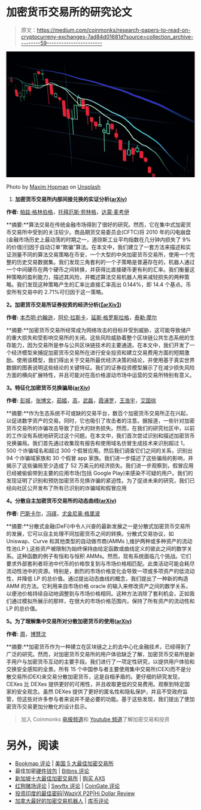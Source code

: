 # 加密货币交易所的研究论文

> 原文：<https://medium.com/coinmonks/research-papers-to-read-on-cryptocurreny-exchanges-7ad84d01681d?source=collection_archive---------59----------------------->

![](img/beef04195ab69a1cfa89af5700bf1b23.png)

Photo by [Maxim Hopman](https://unsplash.com/@nampoh?utm_source=unsplash&utm_medium=referral&utm_content=creditCopyText) on [Unsplash](https://unsplash.com/s/photos/crypto?utm_source=unsplash&utm_medium=referral&utm_content=creditCopyText)

1.  **加密货币交易所内部间接兑换的实证分析(**[**arXiv**](https://arxiv.org/pdf/2002.12274)**)**

**作者:** [帕兹·格林伯格](https://arxiv.org/search/?searchtype=author&query=Grimberg%2C+P)，[托拜厄斯·劳林格](https://arxiv.org/search/?searchtype=author&query=Lauinger%2C+T)，[达蒙·麦考伊](https://arxiv.org/search/?searchtype=author&query=McCoy%2C+D)

**摘要:**算法交易在传统金融市场得到了很好的研究。然而，它在集中式加密货币交易所中受到的关注较少。商品期货交易委员会(CFTC)将 2010 年的闪电崩盘(金融市场历史上最动荡的时期之一，道琼斯工业平均指数在几分钟内损失了 9%的价值)归因于自动订单“欺骗”算法。在本文中，我们建立了一套方法来描述和实证测量不同的算法交易策略在币安，一个大型的中央加密货币交易所，使用一个完整的历史交易数据集。我们发现三角套利的一个子策略是普遍存在的，机器人通过一个中间硬币在两个硬币之间转换，并获得比直接硬币更有利的汇率。我们衡量这种策略的盈利能力，描述其风险，并概述算法交易机器人用来减轻损失的两种策略。我们发现这种策略产生的汇率比直接汇率高出 0.144%，即 14.4 个基点。币安所有交易中的 2.71%可归因于这一策略。

**2。加密货币交易所证券投资的经济分析(**[**【arXiv】**](https://arxiv.org/pdf/1904.09381])**)**

**作者:** [本杰明·约翰逊](https://arxiv.org/search/?searchtype=author&query=Johnson%2C+B)，[阿伦·拉斯卡](https://arxiv.org/search/?searchtype=author&query=Laszka%2C+A)，[延斯·格罗斯拉格](https://arxiv.org/search/?searchtype=author&query=Grossklags%2C+J)，[泰勒·摩尔](https://arxiv.org/search/?searchtype=author&query=Moore%2C+T)

**摘要:**加密货币交易所经常成为网络攻击的目标并受到威胁，这可能导致储户的重大损失和受影响交易所的关闭。这些风险威胁着整个区块链公共生态系统的生存能力，因为交易所是参与公共区块链技术的主要通道。在本文中，我们开发了一个经济模型来捕捉加密货币交易所在进行安全投资和建立交易费用方面的短期激励。使用该模型，我们得出关于交易所最优经济决策的结论，并使用基于真实世界数据的图表说明这些结论的关键特征。我们的证券投资模型展示了在减少损失风险方面的横向扩展特性，并且可能对在高价格波动市场中运营的交易所特别有意义。

**3。特征化加密货币兑换骗局(**[**arXiv**](https://arxiv.org/pdf/2003.07314)**)**

**作者:** [彭城](https://arxiv.org/search/?searchtype=author&query=Xia%2C+P)，[张博文](https://arxiv.org/search/?searchtype=author&query=Zhang%2C+B)，[茹姬](https://arxiv.org/search/?searchtype=author&query=Ji%2C+R)，[高](https://arxiv.org/search/?searchtype=author&query=Gao%2C+B)，[武磊](https://arxiv.org/search/?searchtype=author&query=Wu%2C+L)，[霞浦罗](https://arxiv.org/search/?searchtype=author&query=Luo%2C+X)，[王浩宇](https://arxiv.org/search/?searchtype=author&query=Wang%2C+H)，[艾国徐](https://arxiv.org/search/?searchtype=author&query=Xu%2C+G)

**摘要:**作为生态系统不可或缺的交易平台，数百个加密货币交易所正在兴起，以促进数字资产的交易。同时，它也吸引了攻击者的注意。据报道，一些针对加密货币交易所的诈骗攻击导致了巨大的财务损失。然而，在我们的研究社区中，以前的工作没有系统地研究过这个问题。在本文中，我们首次尝试识别和描述加密货币兑换骗局。我们首先通过收集现有报告和使用域名仿冒生成技术来识别超过 1，500 个诈骗域名和超过 300 个假冒应用。然后我们调查它们之间的关系，识别出 94 个诈骗域家族和 30 个假冒 app 家族。我们进一步描述了这些骗局的影响，并揭示了这些骗局至少造成了 52 万美元的经济损失。我们进一步观察到，假冒应用已经被偷偷带到主要的应用市场(包括 Google Play)来感染不可疑的用户。我们的发现证明了识别和预防加密货币兑换诈骗的紧迫性。为了促进未来的研究，我们已经向社区公开发布了所有已识别的诈骗域和假冒应用

**4。分散自主加密货币交易所的动态曲线(**[**arXiv**](https://arxiv.org/pdf/2101.02778)**)**

**作者:** [巴斯卡尔](https://arxiv.org/search/?searchtype=author&query=Krishnamachari%2C+B)，[冯祺](https://arxiv.org/search/?searchtype=author&query=Feng%2C+Q)，[尤金尼奥·格里波](https://arxiv.org/search/?searchtype=author&query=Grippo%2C+E)

**摘要:**分散式金融(DeFi)中令人兴奋的最新发展之一是分散式加密货币交易所的发展，它可以自主处理不同加密货币之间的转换。分散式交易协议，如 Uniswap、Curve 和其他类型的自动做市商(AMMs ),维护两种或多种资产的流动性池(LP ),这些资产被限制为始终保持由给定函数或曲线定义的彼此之间的数学关系。这种函数的例子有恒和与恒积 AMMs。然而，现有系统面临几个挑战。它们要求外部套利者将池中代币的价格恢复到与市场价格相匹配。此类活动可能会耗尽流动性池中的资源。特别是，剧烈的市场价格变化会导致一项或多项资产的低流动性，并降低 LP 的总价值。通过提出动态曲线的概念，我们提出了一种新的构造 AMM 的方法。它利用来自市场价格 oracle 的输入来修改资产之间的数学关系，以便池价格持续自动地调整到与市场价格相同。这种方法消除了套利机会，正如我们通过模拟所展示的那样，在很大的市场价格范围内，保持了所有资产的流动性和 LP 的总价值。

**5。为了理解集中交易所对分散加密货币的使用(**[**arXiv**](https://arxiv.org/pdf/2204.08664)**)**

**作者:** [周](https://arxiv.org/search/?searchtype=author&query=Zhou%2C+Z)，[博慧沈](https://arxiv.org/search/?searchtype=author&query=Shen%2C+B)

**摘要:**加密货币作为一种建立在区块链之上的去中心化金融技术，已经得到了广泛的研究。然而，对加密货币交易所的用户体验缺乏了解，加密货币交易所是新手用户与加密货币互动的主要手段。我们进行了一项定性研究，以提供用户体验和交换安全感知的全景。所有 15 个中国参与者主要使用集中交易所(CEX)而不是分散交易所(DEX)来交易分散加密货币，这是自相矛盾的。更仔细的研究发现，CEXes 比 DEXes 提供更好的可用性，并且收取更低的交易费用。观察到特定国家的安全观念。虽然 DEXes 提供了更好的匿名性和隐私保护，并且不受政府监管，但这些对许多参与者来说并不是必要的功能。基于这些发现，我们提出了使加密货币交易更加分散化的设计启示。

> 加入 Coinmonks [电报频道](https://t.me/coincodecap)和 [Youtube 频道](https://www.youtube.com/c/coinmonks/videos)了解加密交易和投资

# 另外，阅读

*   [Bookmap 评论](https://coincodecap.com/bookmap-review-2021-best-trading-software) | [美国 5 大最佳加密交易所](https://coincodecap.com/crypto-exchange-usa)
*   最佳加密[硬件钱包](/coinmonks/hardware-wallets-dfa1211730c6) | [Bitbns 评论](/coinmonks/bitbns-review-38256a07e161)
*   [新加坡十大最佳加密交易所](https://coincodecap.com/crypto-exchange-in-singapore) | [购买 AXS](https://coincodecap.com/buy-axs-token)
*   [红狗赌场评论](https://coincodecap.com/red-dog-casino-review) | [Swyftx 评论](https://coincodecap.com/swyftx-review) | [CoinGate 评论](https://coincodecap.com/coingate-review)
*   [投资印度的最佳密码](https://coincodecap.com/best-crypto-to-invest-in-india-in-2021)|[WazirX P2P](https://coincodecap.com/wazirx-p2p)|[Hi Dollar Review](https://coincodecap.com/hi-dollar-review)
*   [加拿大最好的加密交易机器人](https://coincodecap.com/5-best-crypto-trading-bots-in-canada) | [库币评论](https://coincodecap.com/kucoin-review)